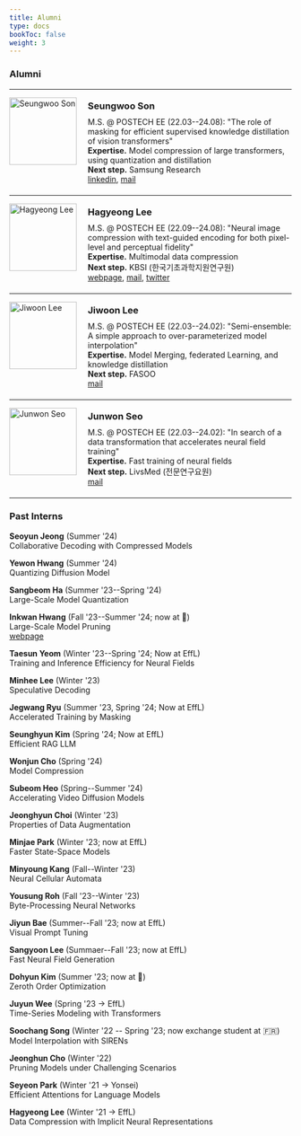 ```yaml
---
title: Alumni 
type: docs
bookToc: false
weight: 3
---
```


### **Alumni**
---

<div style="display: flex; align-items: flex-start; margin-bottom: 20px;">
  <img src="/images/members/Seungwoo.jpg" alt="Seungwoo Son" style="width: 120px; margin-right: 20px;">
  <div>
    <h3 style="margin-top: 5px; margin-bottom: 10px;"><strong>Seungwoo Son</strong></h3>
    M.S. @ POSTECH EE (22.03--24.08): "The role of masking for efficient supervised knowledge distillation of vision transformers"<br>
    <strong>Expertise.</strong> Model compression of large transformers, using quantization and distillation<br>
    <strong>Next step.</strong> Samsung Research<br>
    <a href="https://www.linkedin.com/in/seungwoo-son-057511323">linkedin</a>, <a href="mailto:swson32@gmail.com">mail</a>
  </div>
</div>

---

<div style="display: flex; align-items: flex-start; margin-bottom: 20px;">
  <img src="/images/members/hagyeong0.jpg" alt="Hagyeong Lee" style="width: 120px; margin-right: 20px;">
  <div>
    <h3 style="margin-top: 5px; margin-bottom: 10px;"><strong>Hagyeong Lee</strong></h3>
    M.S. @ POSTECH EE (22.09--24.08): "Neural image compression with text-guided encoding for both pixel-level and perceptual fidelity"<br>
    <strong>Expertise.</strong> Multimodal data compression<br>
    <strong>Next step.</strong> KBSI (한국기초과학지원연구원)<br>
    <a href="https://hagyeonglee.github.io">webpage</a>, <a href="mailto:hagyeonglee@postech.ac.kr">mail</a>, <a href="https://twitter.com/ha_gyeong_lee">twitter</a>
  </div>
</div>

---

<div style="display: flex; align-items: flex-start; margin-bottom: 20px;">
  <img src="/images/members/Jiwoon.jpg" alt="Jiwoon Lee" style="width: 120px; margin-right: 20px;">
  <div>
    <h3 style="margin-top: 5px; margin-bottom: 10px;"><strong>Jiwoon Lee</strong></h3>
    M.S. @ POSTECH EE (22.03--24.02): "Semi-ensemble: A simple approach to over-parameterized model interpolation"<br>
    <strong>Expertise.</strong> Model Merging, federated Learning, and knowledge distillation<br>
    <strong>Next step.</strong> FASOO<br>
    <a href="mailto:jwlee9702@postech.ac.kr">mail</a>
  </div>
</div>

---

<div style="display: flex; align-items: flex-start; margin-bottom: 20px;">
  <img src="/images/members/Junwon1.jpg" alt="Junwon Seo" style="width: 120px; margin-right: 20px;">
  <div>
    <h3 style="margin-top: 5px; margin-bottom: 10px;"><strong>Junwon Seo</strong></h3>
    M.S. @ POSTECH EE (22.03--24.02): "In search of a data transformation that accelerates neural field training"<br>
    <strong>Expertise.</strong> Fast training of neural fields<br>
    <strong>Next step.</strong> LivsMed (전문연구요원)<br>
    <a href="mailto:junwon.seo@postech.ac.kr">mail</a>
  </div>
</div>

---

<!-- ### **Seungwoo Son**
<div style="float: left; margin-right: 20px; margin-bottom: 20px;">
    {{< figure src="/images/members/Seungwoo.jpg" alt="." width="100" height="100" >}}  
</div>  

M.S. @ POSTECH EE (22.03--24.08): "The role of masking for efficient supervised knowledge distillation of vision transformers"  
**Expertise.** Model compression of large transformers, using quantization and distillation  
**Next step.** Samsung Research  
[linkedin](https://www.linkedin.com/in/seungwoo-son-057511323), [mail](mailto:swson32@gmail.com)

####
---

### **Hagyeong Lee**
<div style="float: left; margin-right: 20px; margin-bottom: 20px;">
{{< figure src="/images/members/hagyeong0.jpg" alt="." width="100" height="100" >}}  
</div>  

M.S. @ POSTECH EE (22.09--24.08): "Neural image compression with text-guided encoding for both pixel-level and perceptual fidelity"  
**Expertise.** Multimodal data compression  
**Next step.** KBSI (한국기초과학지원연구원)  
[webpage](https://hagyeonglee.github.io), [mail](mailto:hagyeonglee@postech.ac.kr), [twitter](https://twitter.com/ha_gyeong_lee)  

####
---

### **Jiwoon Lee**
<div style="float: left; margin-right: 20px; margin-bottom: 20px;">
{{< figure src="/images/members/Jiwoon.jpg" alt="." width="100" height="100" >}}  
</div>  

M.S. @ POSTECH EE (22.03--24.02): "Semi-ensemble: A simple approach to over-parameterized model interpolation"  
**Expertise** Model Merging, federated Learning and knowledge distillation  
**Next step.** FASOO  
[mail](mailto:jwlee9702@postech.ac.kr)  

####
---

### **Junwon Seo**
<div style="float: left; margin-right: 20px; margin-bottom: 20px;">
{{< figure src="/images/members/Junwon1.jpg" alt="." width="100" height="100" >}}  
</div>  

M.S. @ POSTECH EE (22.03--24.02): "In search of a data transformation that accelerates neural field training"  
**Expertise.** Fast training of neural fields  
**Next step.** LivsMed (전문연구요원)  
[mail](mailto:junwon.seo@postech.ac.kr)  

######
--- -->

### **Past Interns**
**Seoyun Jeong** (Summer '24)  
Collaborative Decoding with Compressed Models 

**Yewon Hwang** (Summer '24)  
Quantizing Diffusion Model

**Sangbeom Ha** (Summer '23--Spring '24)  
Large-Scale Model Quantization  

**Inkwan Hwang** (Fall '23--Summer '24; now at 🫡)  
Large-Scale Model Pruning  
[webpage](https://inkwanhwang.github.io)

**Taesun Yeom** (Winter '23--Spring '24; Now at EffL)  
Training and Inference Efficiency for Neural Fields

**Minhee Lee** (Winter '23)  
Speculative Decoding

**Jegwang Ryu** (Summer '23, Spring '24; Now at EffL)  
Accelerated Training by Masking

**Seunghyun Kim** (Spring '24; Now at EffL)  
Efficient RAG LLM  

**Wonjun Cho** (Spring '24)  
Model Compression

**Subeom Heo** (Spring--Summer '24)  
Accelerating Video Diffusion Models

**Jeonghyun Choi** (Winter '23)  
Properties of Data Augmentation

**Minjae Park** (Winter '23; now at EffL)  
Faster State-Space Models

**Minyoung Kang** (Fall--Winter '23)  
Neural Cellular Automata  

**Yousung Roh** (Fall '23--Winter '23)  
Byte-Processing Neural Networks  

**Jiyun Bae** (Summer--Fall '23; now at EffL)  
Visual Prompt Tuning  

**Sangyoon Lee** (Summaer--Fall '23; now at EffL)  
Fast Neural Field Generation  

**Dohyun Kim** (Summer '23; now at 🫡)  
Zeroth Order Optimization  

**Juyun Wee** (Spring '23 → EffL)  
Time-Series Modeling with Transformers  

**Soochang Song** (Winter '22 -- Spring '23; now exchange student at 🇫🇷)  
Model Interpolation with SIRENs  

**Jeonghun Cho** (Winter '22)  
Pruning Models under Challenging Scenarios  

**Seyeon Park** (Winter '21 → Yonsei)  
Efficient Attentions for Language Models

**Hagyeong Lee** (Winter '21 → EffL)  
Data Compression with Implicit Neural Representations

